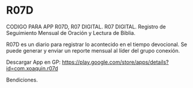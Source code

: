 R07D
====
CODIGO PARA APP R07D, R07 DIGITAL. 
R07 DIGITAL.  Registro de Seguimiento Mensual de Oración y Lectura de Biblia.

R07D es un diario para registrar lo acontecido en el tiempo devocional. 
Se puede generar y enviar un reporte mensual al líder del grupo conexión.

Descargar App en GP: https://play.google.com/store/apps/details?id=com.xoaquin.r07d

Bendiciones.
